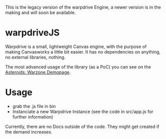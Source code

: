 This is the legacy version of the warpdrive Engine, a newer version is in the making and will soon be available.

# warpdriveJS
Warpdrive is a small, lightweight Canvas engine, with the purpose of making Canvasworks a little bit easier. It has no dependencies on anything, no external libraries, nothing.

The most advanced usage of the library (as a PoC) you can see on the [Asteroids: Warzone Demopage](http://play.asteroids.online).

# Usage
- grab the .js file in bin
- Instanciate a new Warpdrive Instance (see the code in src/app.js for further information)

Currently, there are no Docs outside of the code. They might get created if the demand increases.
